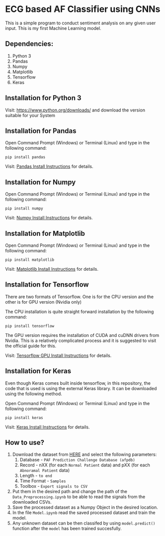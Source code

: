 # ECG based AF Classifier using CNNs
This is  a simple program to conduct sentiment analysis on any given user input. This is my first Machine Learning model.

## Dependencies:
  1. Python 3
  2. Pandas
  3. Numpy
  4. Matplotlib
  5. Tensorflow
  6. Keras

## Installation for Python 3
Visit: https://www.python.org/downloads/ and download the version suitable for your System

## Installation for Pandas
Open Command Prompt (Windows) or Terminal (Linux) and type in the following command:
~~~     
pip install pandas
~~~

Visit: [Pandas Install Instructions](https://pandas.pydata.org/pandas-docs/stable/install.html) for details.

## Installation for Numpy
Open Command Prompt (Windows) or Terminal (Linux) and type in the following command:
~~~     
pip install numpy
~~~

Visit: [Numpy Install Instructions](https://www.scipy.org/install.html) for details.

## Installation for Matplotlib
Open Command Prompt (Windows) or Terminal (Linux) and type in the following command:
~~~     
pip install matplotlib
~~~

Visit: [Matplotlib Install Instructions](https://matplotlib.org/users/installing.html) for details.

## Installation for Tensorflow
There are two formats of Tensorflow. One is for the CPU version and the other is for GPU version (Nvidia only)

The CPU installation is quite straight forward installation by the following command:

~~~
pip install tensorflow
~~~

The GPU version requires the installation of CUDA and cuDNN drivers from Nvidia. This is a relatively complicated process and it is suggested to visit the official guide for this.

Visit: [Tensorflow GPU Install Instructions](https://www.tensorflow.org/install/gpu) for details.

## Installation for Keras
Even though Keras comes built inside tensorflow, in this repository, the code that is used is using the external Keras library. It can be downloaded using the following method.

Open Command Prompt (Windows) or Terminal (Linux) and type in the following command:
~~~     
pip install keras
~~~

Visit: [Keras Install Instructions](https://keras.io/#installation) for details.

## How to use?
1. Download the dataset from [HERE](https://physionet.org/cgi-bin/atm/ATM) and select the following parameters:
   1. Database - `PAF Prediction Challenge Database (afpdb)`
   2. Record - nXX (for each `Normal Patient` data) and pXX (for each `Abnoramal Patient` data)
   3. Length - `to end`
   4. Time Format - `Samples`
   5. Toolbox - `Export signals to CSV`
2. Put them in the desired path and change the path of the `Data_Preprocessing.ipynb` to be able to read the signals from the downloaded CSVs.
3. Save the processed dataset as a Numpy Object in the desired location.
4. In the file `Model.ipynb` read the saved processed dataset and train the model.
5. Any unknown dataset can be then classifed by using `model.predict()` function after the `model` has been trained succesfully. 